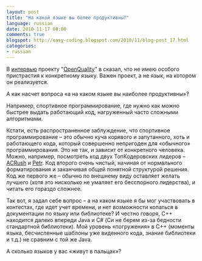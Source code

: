 ```yaml
---
layout: post
title: "На какой языке вы более продуктивны?"
language: russian
date: 2010-11-17 00:00
comments: true
blogspot: http://easy-coding.blogspot.com/2010/11/blog-post_17.html
categories:
- russian
---
```

В [интервью][Мое интервью] проекту "[OpenQuality][]" в сказал, что не имею особого пристрастия к конкретному языку. Важен проект, а не язык, на котором он реализуется.

[Мое интервью]: http://experience.openquality.ru/alexander-demin-interview/
[OpenQuality]: http://openquality.ru/

А как насчет вопроса «а на каком языке вы наиболее продуктивны»?

Например, спортивное программирование, где нужно как можно быстрее выдать работающий код, нагруженный часто сложными алгоритмами.

Кстати, есть распространенное заблуждение, что спортивное программирование – это обычно куча корявого и запутанного, хоть и работающего кода, который совершенно непригоден для «обычного» программирования. Это не так, и зависит от конкретного человека. Можно, например, посмотреть код двух ТопКодеровских лидеров – [ACRush][] и [Petr][]. Код второго очень чистый, начиная от нормального форматирования и заканчивая общей понятной структурой решения. Код же первого же – обычно по внешнему виду оставляет желать лучшего (хотя это нисколько не умаляет его бесспорного лидерства), и читать его гораздо сложнее.

[ACRush]: http://www.topcoder.com/tc?module=MemberProfile&cr=19849563&tab=alg
[Petr]: http://www.topcoder.com/tc?module=MemberProfile&cr=10574855&tab=alg

Так вот, я задал себе вопрос – а на каком языке я бы мог участвовать в контестах, где идет учет времени, и нет возможности копаться в документации по языку или библиотеке? И честно говоря, С++ находится далеко впереди Java и C# (Си не берем из-за бедности стандартной библиотеки). Мой уровень «погружения» в С++ (моменты языка, бесчисленные шаблоны уже виденного кода, знание библиотеки и т.д.) не сравним с той же Java.

А сколько языков у вас «живут в пальцах»?
